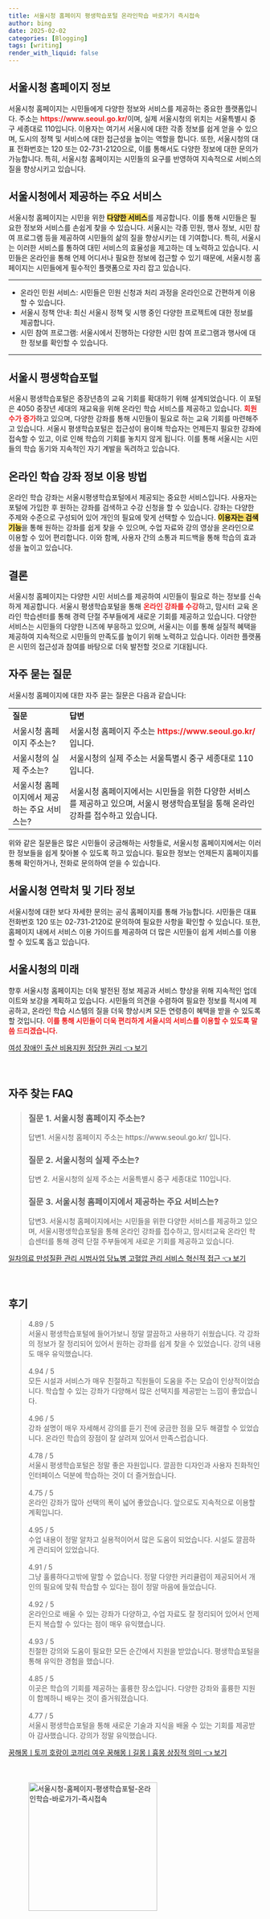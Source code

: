 ```yaml
---
title: 서울시청 홈페이지 평생학습포털 온라인학습 바로가기 즉시접속
author: bing
date: 2025-02-02
categories: [Blogging]
tags: [writing]
render_with_liquid: false
---
```



<h2 id='서울시청_홈페이지_정보'>서울시청 홈페이지 정보</h2>

<p>서울시청 홈페이지는 시민들에게 다양한 정보와 서비스를 제공하는 중요한 플랫폼입니다. 주소는 <b><span style="color: #ee2323;">https://www.seoul.go.kr/</span></b>이며, 실제 서울시청의 위치는 서울특별시 중구 세종대로 110입니다. 이용자는 여기서 서울시에 대한 각종 정보를 쉽게 얻을 수 있으며, 도시의 정책 및 서비스에 대한 접근성을 높이는 역할을 합니다. 또한, 서울시청의 대표 전화번호는 120 또는 02-731-2120으로, 이를 통해서도 다양한 정보에 대한 문의가 가능합니다. 특히, 서울시청 홈페이지는 시민들의 요구를 반영하여 지속적으로 서비스의 질을 향상시키고 있습니다.</p>

<h2 id='서울시청_서비스_종류'>서울시청에서 제공하는 주요 서비스</h2>

<p>서울시청 홈페이지는 시민을 위한 <b><span style="background-color: #ffe066;">다양한 서비스</span></b>를 제공합니다. 이를 통해 시민들은 필요한 정보와 서비스를 손쉽게 찾을 수 있습니다. 서울시는 각종 민원, 행사 정보, 시민 참여 프로그램 등을 제공하여 시민들의 삶의 질을 향상시키는 데 기여합니다. 특히, 서울시는 이러한 서비스를 통하여 대민 서비스의 효율성을 제고하는 데 노력하고 있습니다. 시민들은 온라인을 통해 언제 어디서나 필요한 정보에 접근할 수 있기 때문에, 서울시청 홈페이지는 시민들에게 필수적인 플랫폼으로 자리 잡고 있습니다.</p>

<hr />

<ul>
    <li>온라인 민원 서비스: 시민들은 민원 신청과 처리 과정을 온라인으로 간편하게 이용할 수 있습니다.</li>
    <li>서울시 정책 안내: 최신 서울시 정책 및 시행 중인 다양한 프로젝트에 대한 정보를 제공합니다.</li>
    <li>시민 참여 프로그램: 서울시에서 진행하는 다양한 시민 참여 프로그램과 행사에 대한 정보를 확인할 수 있습니다.</li>
</ul>

<hr />

<h2 id='서울시평생학습포털'>서울시 평생학습포털</h2>

<p>서울시 평생학습포털은 중장년층의 교육 기회를 확대하기 위해 설계되었습니다. 이 포털은 4050 중장년 세대의 재교육을 위해 온라인 학습 서비스를 제공하고 있습니다. <b><span style="color: #ee2323;">회원 수가 증가</span></b>하고 있으며, 다양한 강좌를 통해 시민들이 필요로 하는 교육 기회를 마련해주고 있습니다. 서울시 평생학습포털은 접근성이 용이해 학습자는 언제든지 필요한 강좌에 접속할 수 있고, 이로 인해 학습의 기회를 놓치지 않게 됩니다. 이를 통해 서울시는 시민들의 학습 동기와 지속적인 자기 계발을 독려하고 있습니다.</p>

<h2 id='온라인_학습_강좌_정보'>온라인 학습 강좌 정보 이용 방법</h2>

<p>온라인 학습 강좌는 서울시평생학습포털에서 제공되는 중요한 서비스입니다. 사용자는 포털에 가입한 후 원하는 강좌를 검색하고 수강 신청을 할 수 있습니다. 강좌는 다양한 주제와 수준으로 구성되어 있어 개인의 필요에 맞게 선택할 수 있습니다. <b><span style="background-color: #ffe066;">이용자는 검색 기능</span></b>을 통해 원하는 강좌를 쉽게 찾을 수 있으며, 수업 자료와 강의 영상을 온라인으로 이용할 수 있어 편리합니다. 이와 함께, 사용자 간의 소통과 피드백을 통해 학습의 효과성을 높이고 있습니다.</p>

<h2 id='서울시청_결론'>결론</h2>

<p>서울시청 홈페이지는 다양한 시민 서비스를 제공하여 시민들이 필요로 하는 정보를 신속하게 제공합니다. 서울시 평생학습포털을 통해 <b><span style="color: #ee2323;">온라인 강좌를 수강</span></b>하고, 맘시터 교육 온라인 학습센터를 통해 경력 단절 주부들에게 새로운 기회를 제공하고 있습니다. 다양한 서비스는 시민들의 다양한 니즈에 부응하고 있으며, 서울시는 이를 통해 실질적 혜택을 제공하여 지속적으로 시민들의 만족도를 높이기 위해 노력하고 있습니다. 이러한 플랫폼은 시민의 접근성과 참여를 바탕으로 더욱 발전할 것으로 기대됩니다.</p>

<h2 id='자주_묻는_질문'>자주 묻는 질문</h2>

<p>서울시청 홈페이지에 대한 자주 묻는 질문은 다음과 같습니다:</p>

<table>
    <tr>
        <td><b>질문</b></td>
        <td><b>답변</b></td>
    </tr>
    <tr>
        <td>서울시청 홈페이지 주소는?</td>
        <td>서울시청 홈페이지 주소는 <b><span style="color: #ee2323;">https://www.seoul.go.kr/</span></b> 입니다.</td>
    </tr>
    <tr>
        <td>서울시청의 실제 주소는?</td>
        <td>서울시청의 실제 주소는 서울특별시 중구 세종대로 110입니다.</td>
    </tr>
    <tr>
        <td>서울시청 홈페이지에서 제공하는 주요 서비스는?</td>
        <td>서울시청 홈페이지에서는 시민들을 위한 다양한 서비스를 제공하고 있으며, 서울시 평생학습포털을 통해 온라인 강좌를 접수하고 있습니다.</td>
    </tr>
</table>

<p>위와 같은 질문들은 많은 시민들이 궁금해하는 사항들로, 서울시청 홈페이지에서는 이러한 정보들을 쉽게 찾아볼 수 있도록 하고 있습니다. 필요한 정보는 언제든지 홈페이지를 통해 확인하거나, 전화로 문의하여 얻을 수 있습니다.</p>

<h2 id='서울시청_연락처'>서울시청 연락처 및 기타 정보</h2>

<p>서울시청에 대한 보다 자세한 문의는 공식 홈페이지를 통해 가능합니다. 시민들은 대표 전화번호 120 또는 02-731-2120로 문의하여 필요한 사항을 확인할 수 있습니다. 또한, 홈페이지 내에서 서비스 이용 가이드를 제공하여 더 많은 시민들이 쉽게 서비스를 이용할 수 있도록 돕고 있습니다.</p>

<h2 id='서울시청의_미래'>서울시청의 미래</h2>

<p>향후 서울시청 홈페이지는 더욱 발전된 정보 제공과 서비스 향상을 위해 지속적인 업데이트와 보강을 계획하고 있습니다. 시민들의 의견을 수렴하여 필요한 정보를 적시에 제공하고, 온라인 학습 시스템의 질을 더욱 향상시켜 모든 연령층이 혜택을 받을 수 있도록 할 것입니다. <b><span style="color: #ee2323;">이를 통해 시민들이 더욱 편리하게 서울시의 서비스를 이용할 수 있도록 말씀 드리겠습니다.</span></b></p>


<p><a class="click-button" title="여성 장애인 출산 비용지원 정당한 권리" href="https://blackassets.github.io/posts/%EC%97%AC%EC%84%B1-%EC%9E%A5%EC%95%A0%EC%9D%B8-%EC%B6%9C%EC%82%B0-%EB%B9%84%EC%9A%A9%EC%A7%80%EC%9B%90-%EC%A0%95%EB%8B%B9%ED%95%9C-%EA%B6%8C%EB%A6%AC/" rel="dofollow">여성 장애인 출산 비용지원 정당한 권리 👈 보기</a></p><br>
<h2 id='자주_찾는_FAQ'>자주 찾는 FAQ</h2>
<div itemscope="" itemtype="https://schema.org/FAQPage"> 
<blockquote> 
<div itemscope="" itemprop="mainEntity" itemtype="https://schema.org/Question"> 
<h3 itemprop="name">질문 1. 서울시청 홈페이지 주소는?</h3> 
<div itemscope="" itemprop="acceptedAnswer" itemtype="https://schema.org/Answer"> 
<span itemprop="text"> 
<p>답변1. 서울시청 홈페이지 주소는 https://www.seoul.go.kr/ 입니다.</p> 
</span> 
</div> 
</div> 

<div itemscope="" itemprop="mainEntity" itemtype="https://schema.org/Question"> 
<h3 itemprop="name">질문 2. 서울시청의 실제 주소는?</h3> 
<div itemscope="" itemprop="acceptedAnswer" itemtype="https://schema.org/Answer"> 
<span itemprop="text"> 
<p>답변 2. 서울시청의 실제 주소는 서울특별시 중구 세종대로 110입니다.</p> 
</span> 
</div> 
</div> 

<div itemscope="" itemprop="mainEntity" itemtype="https://schema.org/Question"> 
<h3 itemprop="name">질문 3. 서울시청 홈페이지에서 제공하는 주요 서비스는?</h3> 
<div itemscope="" itemprop="acceptedAnswer" itemtype="https://schema.org/Answer"> 
<span itemprop="text"> 
<p>답변3. 서울시청 홈페이지에서는 시민들을 위한 다양한 서비스를 제공하고 있으며, 서울시평생학습포털을 통해 온라인 강좌를 접수하고, 맘시터교육 온라인 학습센터를 통해 경력 단절 주부들에게 새로운 기회를 제공하고 있습니다.</p> 
</span> 
</div> 
</div> 

</blockquote> 
</div>
<p><a class="click-button" title="일차의료 만성질환 관리 시범사업 당뇨병 고혈압 관리 서비스 혁신적 접근" href="https://blackassets.github.io/posts/%EC%9D%BC%EC%B0%A8%EC%9D%98%EB%A3%8C-%EB%A7%8C%EC%84%B1%EC%A7%88%ED%99%98-%EA%B4%80%EB%A6%AC-%EC%8B%9C%EB%B2%94%EC%82%AC%EC%97%85-%EB%8B%B9%EB%87%A8%EB%B3%91-%EA%B3%A0%ED%98%88%EC%95%95-%EA%B4%80%EB%A6%AC-%EC%84%9C%EB%B9%84%EC%8A%A4-%ED%98%81%EC%8B%A0%EC%A0%81-%EC%A0%91%EA%B7%BC/" rel="dofollow">일차의료 만성질환 관리 시범사업 당뇨병 고혈압 관리 서비스 혁신적 접근 👈 보기</a></p><br>
<h2 id='후기'>후기</h2>
<div itemscope itemtype="https://schema.org/Product">
  <blockquote>
  <div itemprop="review" itemscope itemtype="https://schema.org/Review">
      <div itemprop="reviewRating" itemscope itemtype="https://schema.org/Rating"> <span itemprop="ratingValue">4.89</span> / <span itemprop="bestRating">5</span> </div>
      <span itemprop="reviewBody">서울시 평생학습포털에 들어가보니 정말 깔끔하고 사용하기 쉬웠습니다. 각 강좌의 정보가 잘 정리되어 있어서 원하는 강좌를 쉽게 찾을 수 있었습니다. 강의 내용도 매우 유익했습니다.</span>
  </div>
  <br>
  <div itemprop="review" itemscope itemtype="https://schema.org/Review">
      <div itemprop="reviewRating" itemscope itemtype="https://schema.org/Rating"> <span itemprop="ratingValue">4.94</span> / <span itemprop="bestRating">5</span> </div>
      <span itemprop="reviewBody">모든 시설과 서비스가 매우 친절하고 직원들이 도움을 주는 모습이 인상적이었습니다. 학습할 수 있는 강좌가 다양해서 많은 선택지를 제공받는 느낌이 좋았습니다.</span>
  </div>
  <br>
  <div itemprop="review" itemscope itemtype="https://schema.org/Review">
      <div itemprop="reviewRating" itemscope itemtype="https://schema.org/Rating"> <span itemprop="ratingValue">4.96</span> / <span itemprop="bestRating">5</span> </div>
      <span itemprop="reviewBody">강좌 설명이 매우 자세해서 강의를 듣기 전에 궁금한 점을 모두 해결할 수 있었습니다. 온라인 학습의 장점이 잘 살려져 있어서 만족스럽습니다.</span>
  </div>
  <br>
  <div itemprop="review" itemscope itemtype="https://schema.org/Review">
      <div itemprop="reviewRating" itemscope itemtype="https://schema.org/Rating"> <span itemprop="ratingValue">4.78</span> / <span itemprop="bestRating">5</span> </div>
      <span itemprop="reviewBody">서울시 평생학습포털은 정말 좋은 자원입니다. 깔끔한 디자인과 사용자 친화적인 인터페이스 덕분에 학습하는 것이 더 즐거웠습니다.</span>
  </div>
  <br>
  <div itemprop="review" itemscope itemtype="https://schema.org/Review">
      <div itemprop="reviewRating" itemscope itemtype="https://schema.org/Rating"> <span itemprop="ratingValue">4.75</span> / <span itemprop="bestRating">5</span> </div>
      <span itemprop="reviewBody">온라인 강좌가 많아 선택의 폭이 넓어 좋았습니다. 앞으로도 지속적으로 이용할 계획입니다.</span>
  </div>
  <br>
  <div itemprop="review" itemscope itemtype="https://schema.org/Review">
      <div itemprop="reviewRating" itemscope itemtype="https://schema.org/Rating"> <span itemprop="ratingValue">4.95</span> / <span itemprop="bestRating">5</span> </div>
      <span itemprop="reviewBody">수업 내용이 정말 알차고 실용적이어서 많은 도움이 되었습니다. 시설도 깔끔하게 관리되어 있었습니다.</span>
  </div>
  <br>
  <div itemprop="review" itemscope itemtype="https://schema.org/Review">
      <div itemprop="reviewRating" itemscope itemtype="https://schema.org/Rating"> <span itemprop="ratingValue">4.91</span> / <span itemprop="bestRating">5</span> </div>
      <span itemprop="reviewBody">그냥 훌륭하다고밖에 말할 수 없습니다. 정말 다양한 커리큘럼이 제공되어서 개인의 필요에 맞춰 학습할 수 있다는 점이 정말 마음에 들었습니다.</span>
  </div>
  <br>
  <div itemprop="review" itemscope itemtype="https://schema.org/Review">
      <div itemprop="reviewRating" itemscope itemtype="https://schema.org/Rating"> <span itemprop="ratingValue">4.92</span> / <span itemprop="bestRating">5</span> </div>
      <span itemprop="reviewBody">온라인으로 배울 수 있는 강좌가 다양하고, 수업 자료도 잘 정리되어 있어서 언제든지 복습할 수 있다는 점이 매우 유익했습니다.</span>
  </div>
  <br>
  <div itemprop="review" itemscope itemtype="https://schema.org/Review">
      <div itemprop="reviewRating" itemscope itemtype="https://schema.org/Rating"> <span itemprop="ratingValue">4.93</span> / <span itemprop="bestRating">5</span> </div>
      <span itemprop="reviewBody">친절한 강의와 도움이 필요한 모든 순간에서 지원을 받았습니다. 평생학습포털을 통해 유익한 경험을 했습니다.</span>
  </div>
  <br>
  <div itemprop="review" itemscope itemtype="https://schema.org/Review">
      <div itemprop="reviewRating" itemscope itemtype="https://schema.org/Rating"> <span itemprop="ratingValue">4.85</span> / <span itemprop="bestRating">5</span> </div>
      <span itemprop="reviewBody">이곳은 학습의 기회를 제공하는 훌륭한 장소입니다. 다양한 강좌와 훌륭한 지원이 함께하니 배우는 것이 즐거워졌습니다.</span>
  </div>
  <br>
  <div itemprop="review" itemscope itemtype="https://schema.org/Review">
      <div itemprop="reviewRating" itemscope itemtype="https://schema.org/Rating"> <span itemprop="ratingValue">4.77</span> / <span itemprop="bestRating">5</span> </div>
      <span itemprop="reviewBody">서울시 평생학습포털을 통해 새로운 기술과 지식을 배울 수 있는 기회를 제공받아 감사했습니다. 강의가 정말 유익했습니다.</span>
  </div>
  </blockquote>
</div>
<p><a class="click-button" title="꿈해몽ㅣ토끼 호랑이 코끼리 여우 꿈해몽ㅣ길몽ㅣ흉몽 상징적 의미" href="https://blackassets.github.io/posts/%EA%BF%88%ED%95%B4%EB%AA%BD%E3%85%A3%ED%86%A0%EB%81%BC-%ED%98%B8%EB%9E%91%EC%9D%B4-%EC%BD%94%EB%81%BC%EB%A6%AC-%EC%97%AC%EC%9A%B0-%EA%BF%88%ED%95%B4%EB%AA%BD%E3%85%A3%EA%B8%B8%EB%AA%BD%E3%85%A3%ED%9D%89%EB%AA%BD-%EC%83%81%EC%A7%95%EC%A0%81-%EC%9D%98%EB%AF%B8/" rel="dofollow">꿈해몽ㅣ토끼 호랑이 코끼리 여우 꿈해몽ㅣ길몽ㅣ흉몽 상징적 의미 👈 보기</a></p><br>
<figure class="image"><img src="https://blackassets.github.io/assets/img/thumbnail/서울시청-홈페이지-평생학습포털-온라인학습-바로가기-즉시접속.webp" alt="서울시청-홈페이지-평생학습포털-온라인학습-바로가기-즉시접속" width="256" height="256"></figure>